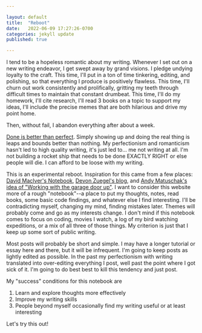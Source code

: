 ```yaml
--- 

layout: default 
title:  "Reboot" 
date:   2022-06-09 17:27:26-0700
categories: jekyll update 
published: true

---
```


I tend to be a hopeless romantic about my writing.
Whenever I set out on a new writing endeavor, I get swept away by grand visions.
I pledge undying loyalty to the craft.
This time, I'll put in a ton of time tinkering, editing, and polishing, so that everything I produce is positively flawless.
This time, I'll churn out work consistently and prolifically, gritting my teeth through difficult times to maintain that constant drumbeat.
This time, I'll do my homework, I'll cite research, I'll read 3 books on a topic to support my ideas, I'll include the precise memes that are both hilarious and drive my point home.

Then, without fail, I abandon everything after about a week.

[Done is better than perfect](https://valeriezhang.substack.com/p/done-is-better-than-perfect?utm_source=twitter&s=r).
Simply showing up and doing the real thing is leaps and bounds better than nothing.
My perfectionism and romanticism hasn't led to high quality writing, it's just led to... me not writing at all.
I'm not building a rocket ship that needs to be done EXACTLY RIGHT or else people will die.
I can afford to be loose with my writing.

This is an experimental reboot.
Inspiration for this came from a few places: [David MacIver's Notebook](https://notebook.drmaciver.com/), [Devon Zuegel's blog](https://devonzuegel.com/page/about-me), and [Andy Matuschak's idea of "Working with the garage door up"](https://notes.andymatuschak.org/z21cgR9K3UcQ5a7yPsj2RUim3oM2TzdBByZu).
I want to consider this website more of a rough "notebook"--a place to put my thoughts, notes, read books, some basic code findings, and whatever else I find interesting.
I'll be contradicting myself, changing my mind, finding mistakes later.
Themes will probably come and go as my interests change.
I don't mind if this notebook comes to focus on coding, movies I watch, a log of my bird watching expeditions, or a mix of all three of those things.
My criterion is just that I keep up some sort of public writing.

Most posts will probably be short and simple.
I may have a longer tutorial or essay here and there, but it will be infrequent.
I'm going to keep posts as lightly edited as possible.
In the past my perfectionism with writing translated into over-editing everything I post, well past the point where I got sick of it.
I'm going to do best best to kill this tendency and just post.

My "success" conditions for this notebook are
1. Learn and explore thoughts more effectively 
2. Improve my writing skills 
3. People beyond myself occasionally find my writing useful or at least interesting

Let's try this out!

